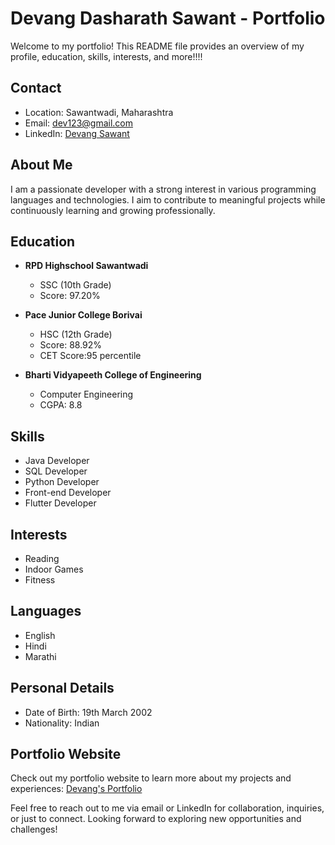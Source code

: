 # Devang Dasharath Sawant - Portfolio

Welcome to my portfolio!
This README file provides an overview of my profile, education, skills, interests, and more!!!!

## Contact

- Location: Sawantwadi, Maharashtra
- Email: dev123@gmail.com
- LinkedIn: [Devang Sawant](https://www.linkedin.com/in/devang-sawant-6a0011245)

## About Me

I am a passionate developer with a strong interest in various programming languages and technologies. I aim to contribute to meaningful projects while continuously learning and growing professionally.

## Education

- **RPD Highschool Sawantwadi**

  - SSC (10th Grade)
  - Score: 97.20%

- **Pace Junior College Borivai**

  - HSC (12th Grade)
  - Score: 88.92%
  - CET Score:95 percentile

- **Bharti Vidyapeeth College of Engineering**
  - Computer Engineering
  - CGPA: 8.8

## Skills

- Java Developer
- SQL Developer
- Python Developer
- Front-end Developer
- Flutter Developer

## Interests

- Reading
- Indoor Games
- Fitness

## Languages

- English
- Hindi
- Marathi

## Personal Details

- Date of Birth: 19th March 2002
- Nationality: Indian

## Portfolio Website

Check out my portfolio website to learn more about my projects and experiences: [Devang's Portfolio](https://www.yourportfolio.com)

Feel free to reach out to me via email or LinkedIn for collaboration, inquiries, or just to connect. Looking forward to exploring new opportunities and challenges!

